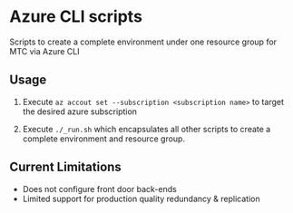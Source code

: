 # Azure CLI scripts

Scripts to create a complete environment under one resource group for MTC via Azure CLI

## Usage

1. Execute `az accout set --subscription <subscription name>` to target the desired azure subscription

2. Execute `./_run.sh` which encapsulates all other scripts to create a complete environment and resource group.

## Current Limitations
- Does not configure front door back-ends
- Limited support for production quality redundancy & replication
